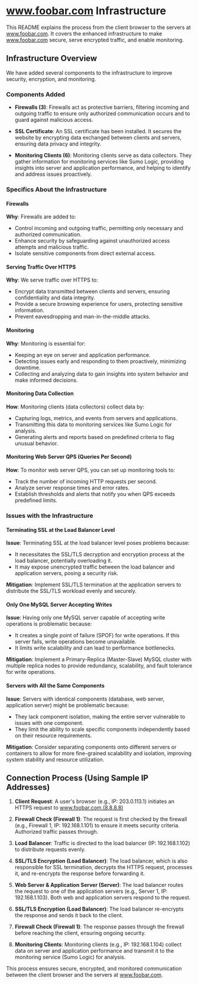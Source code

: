 # www.foobar.com Infrastructure

This README explains the process from the client browser to the servers at www.foobar.com.
It covers the enhanced infrastructure to make www.foobar.com secure, serve encrypted traffic, and enable monitoring.

## Infrastructure Overview

We have added several components to the infrastructure to improve security, encryption, and monitoring.

### Components Added

- **Firewalls (3)**: Firewalls act as protective barriers, filtering incoming and outgoing traffic to ensure only authorized communication occurs and to guard against malicious access.

- **SSL Certificate**: An SSL certificate has been installed. It secures the website by encrypting data exchanged between clients and servers, ensuring data privacy and integrity.

- **Monitoring Clients (6)**: Monitoring clients serve as data collectors. They gather information for monitoring services like Sumo Logic, providing insights into server and application performance, and helping to identify and address issues proactively.

### Specifics About the Infrastructure

#### Firewalls

**Why**: Firewalls are added to:
- Control incoming and outgoing traffic, permitting only necessary and authorized communication.
- Enhance security by safeguarding against unauthorized access attempts and malicious traffic.
- Isolate sensitive components from direct external access.

#### Serving Traffic Over HTTPS

**Why**: We serve traffic over HTTPS to:
- Encrypt data transmitted between clients and servers, ensuring confidentiality and data integrity.
- Provide a secure browsing experience for users, protecting sensitive information.
- Prevent eavesdropping and man-in-the-middle attacks.

#### Monitoring

**Why**: Monitoring is essential for:
- Keeping an eye on server and application performance.
- Detecting issues early and responding to them proactively, minimizing downtime.
- Collecting and analyzing data to gain insights into system behavior and make informed decisions.

#### Monitoring Data Collection

**How**: Monitoring clients (data collectors) collect data by:
- Capturing logs, metrics, and events from servers and applications.
- Transmitting this data to monitoring services like Sumo Logic for analysis.
- Generating alerts and reports based on predefined criteria to flag unusual behavior.

#### Monitoring Web Server QPS (Queries Per Second)

**How**: To monitor web server QPS, you can set up monitoring tools to:
- Track the number of incoming HTTP requests per second.
- Analyze server response times and error rates.
- Establish thresholds and alerts that notify you when QPS exceeds predefined limits.

### Issues with the Infrastructure

#### Terminating SSL at the Load Balancer Level

**Issue**: Terminating SSL at the load balancer level poses problems because:
- It necessitates the SSL/TLS decryption and encryption process at the load balancer, potentially overloading it.
- It may expose unencrypted traffic between the load balancer and application servers, posing a security risk.

**Mitigation**: Implement SSL/TLS termination at the application servers to distribute the SSL/TLS workload evenly and securely.

#### Only One MySQL Server Accepting Writes

**Issue**: Having only one MySQL server capable of accepting write operations is problematic because:
- It creates a single point of failure (SPOF) for write operations. If this server fails, write operations become unavailable.
- It limits write scalability and can lead to performance bottlenecks.

**Mitigation**: Implement a Primary-Replica (Master-Slave) MySQL cluster with multiple replica nodes to provide redundancy, scalability, and fault tolerance for write operations.

#### Servers with All the Same Components

**Issue**: Servers with identical components (database, web server, application server) might be problematic because:
- They lack component isolation, making the entire server vulnerable to issues with one component.
- They limit the ability to scale specific components independently based on their resource requirements.

**Mitigation**: Consider separating components onto different servers or containers to allow for more fine-grained scalability and isolation, improving system stability and resource utilization.

## Connection Process (Using Sample IP Addresses)

1. **Client Request**: A user's browser (e.g., IP: 203.0.113.1) initiates an HTTPS request to www.foobar.com.(8.8.8.8)

2. **Firewall Check (Firewall 1)**: The request is first checked by the firewall (e.g., Firewall 1, IP: 192.168.1.101) to ensure it meets security criteria. Authorized traffic passes through.

3. **Load Balancer**: Traffic is directed to the load balancer (IP: 192.168.1.102) to distribute requests evenly.

4. **SSL/TLS Encryption (Load Balancer)**: The load balancer, which is also responsible for SSL termination, decrypts the HTTPS request, processes it, and re-encrypts the response before forwarding it.

5. **Web Server & Application Server (Server)**: The load balancer routes the request to one of the application servers (e.g., Server 1, IP: 192.168.1.103). Both web and application servers respond to the request.

6. **SSL/TLS Encryption (Load Balancer)**: The load balancer re-encrypts the response and sends it back to the client.

7. **Firewall Check (Firewall 1)**: The response passes through the firewall before reaching the client, ensuring ongoing security.

8. **Monitoring Clients**: Monitoring clients (e.g., IP: 192.168.1.104) collect data on server and application performance and transmit it to the monitoring service (Sumo Logic) for analysis.

This process ensures secure, encrypted, and monitored communication between the client browser and the servers at www.foobar.com.
